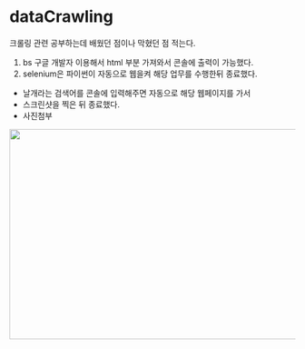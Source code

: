 # dataCrawling

크롤링 관련 공부하는데 배웠던 점이나 막혔던 점 적는다.

1. bs 구글 개발자 이용해서 html 부분 가져와서 콘솔에 출력이 가능했다.
2. selenium은 파이썬이 자동으로 웹을켜 해당 업무를 수행한뒤 종료했다.
  - 날개라는 검색어를 콘솔에 입력해주면 자동으로 해당 웹페이지를 가서
  - 스크린샷을 찍은 뒤 종료했다.
  - 사진첨부
  <img src="C:\pythonProject\dataCrawling\selenium\website.png" width="700" height="370">

